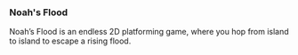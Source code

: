 ### Noah's Flood

Noah’s Flood is an endless 2D platforming game, where you hop from island to island to escape a rising flood.